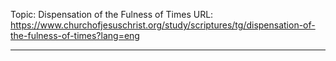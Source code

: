 Topic: Dispensation of the Fulness of Times
URL: https://www.churchofjesuschrist.org/study/scriptures/tg/dispensation-of-the-fulness-of-times?lang=eng

---

